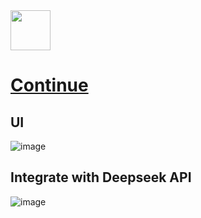 <img src="https://github.com/deepseek-ai/awesome-deepseek-integration/assets/59196087/e4d082de-6f64-44b9-beaa-0de55d70cfab" width="64" height="auto" /> 

# [Continue](https://continue.dev/)

## UI
![image](https://github.com/deepseek-ai/awesome-deepseek-integration/assets/59196087/094e9dc8-03d0-493d-95fb-6129a42a35bd)


## Integrate with Deepseek API
![image](https://github.com/deepseek-ai/awesome-deepseek-integration/assets/59196087/55aa22bc-9329-44e0-a8d5-7d63a3816a26)
